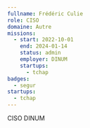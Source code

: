 ```yaml
---
fullname: Frédéric Culie
role: CISO
domaine: Autre
missions:
  - start: 2022-10-01
    end: 2024-01-14
    status: admin
    employer: DINUM
    startups:
      - tchap
badges:
  - segur
startups:
  - tchap
---
```

CISO DINUM
